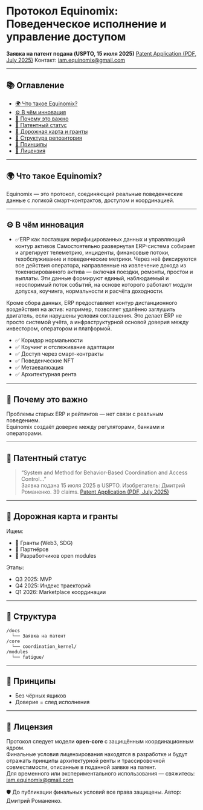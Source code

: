 
# Протокол Equinomix: Поведенческое исполнение и управление доступом

**Заявка на патент подана (USPTO, 15 июля 2025)**  [Patent Application (PDF, July 2025)](./docs/Provisional_Patent_Equinomix_USPTO_2025.pdf)
Контакт: iam.equinomix@gmail.com

---

## 📚 Оглавление

- [🌍 Что такое Equinomix?](#-что-такое-equinomix)
- [⚙️ В чём инновация](#️-в-чём-инновация)
- [🧠 Почему это важно](#-почему-это-важно)
- [🔐 Патентный статус](#-патентный-статус)
- [🚀 Дорожная карта и гранты](#-дорожная-карта-и-гранты)
- [📂 Структура репозитория](#-структура-репозитория)
- [🧠 Принципы](#-принципы)
- [🙌 Лицензия](#-лицензия)

---

## 🌍 Что такое Equinomix?

Equinomix — это протокол, соединяющий реальные поведенческие данные с логикой смарт-контрактов, доступом и координацией.

---

## ⚙️ В чём инновация
- ✅ERP как поставщик верифицированных данных и управляющий контур активов
Самостоятельно развернутая ERP-система собирает и агрегирует телеметрию, инциденты, финансовые потоки, техобслуживание и поведенческие метрики. Через неё фиксируются все действия оператора, направленные на извлечение дохода из токенизированного актива — включая поездки, ремонты, простои и выплаты. Эти данные формируют единый, наблюдаемый и неоспоримый поток событий, на основе которого работают модули допуска, коучинга, нормальности и расчёта доходности.

Кроме сбора данных, ERP предоставляет контур дистанционного воздействия на актив: например, позволяет удалённо заглушить двигатель, если нарушены условия соглашения. Это делает ERP не просто системой учёта, а инфраструктурной основой доверия между инвестором, оператором и платформой.
- ✅ Коридор нормальности
- ✅ Коучинг и отслеживание адаптации
- ✅ Доступ через смарт-контракты
- ✅ Поведенческие NFT
- ✅ Метaeвaлюация
- ✅ Архитектурная рента

---

## 🧠 Почему это важно

Проблемы старых ERP и рейтингов — нет связи с реальным поведением.  
Equinomix создаёт доверие между регуляторами, банками и операторами.

---

## 🔐 Патентный статус

> “System and Method for Behavior-Based Coordination and Access Control...”  
Заявка подана 15 июля 2025 в USPTO. Изобретатель: Дмитрий Романенко. 39 claims. [Patent Application (PDF, July 2025)](./docs/Provisional_Patent_Equinomix_USPTO_2025.pdf)

---

## 🚀 Дорожная карта и гранты

Ищем:
- 💸 Гранты (Web3, SDG)
- 🤝 Партнёров
- 👷 Разработчиков open modules

Этапы:
- Q3 2025: MVP
- Q4 2025: Индекс траекторий
- Q1 2026: Marketplace координации

---

## 📂 Структура

```
/docs
  └── Заявка на патент
/core
  └── coordination_kernel/
/modules
  └── fatigue/
```

---

## 🧠 Принципы

- Без чёрных ящиков
- Доверие = след исполнения

---

## 🙌 Лицензия

Протокол следует модели **open-core** с защищённым координационным ядром.  
Финальные условия лицензирования находятся в разработке и будут отражать принципы архитектурной ренты и трассировочной совместимости, описанные в поданной заявке на патент.  
Для временного или экспериментального использования — свяжитесь: iam.equinomix@gmail.com

🛡️ До публикации финальных условий все права защищены. Автор: Дмитрий Романенко.
